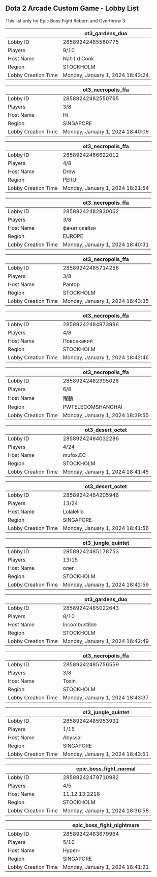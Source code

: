 ## Dota 2 Arcade Custom Game - Lobby List

This list only for Epic Boss Fight Reborn and Overthrow 3

|  | ot3_gardens_duo |
| ------ | ------ |
| Lobby ID | 28589242485560775 |
| Players | 9/10 |
| Host Name | Nah I`d Cook |
| Region | STOCKHOLM |
| Lobby Creation Time | Monday, January 1, 2024 18:43:24 |


|  | ot3_necropolis_ffa |
| ------ | ------ |
| Lobby ID | 28589242482550765 |
| Players | 3/8 |
| Host Name | Hi |
| Region | SINGAPORE |
| Lobby Creation Time | Monday, January 1, 2024 18:40:06 |


|  | ot3_necropolis_ffa |
| ------ | ------ |
| Lobby ID | 28589242466622012 |
| Players | 4/8 |
| Host Name | Drew |
| Region | PERU |
| Lobby Creation Time | Monday, January 1, 2024 18:21:54 |


|  | ot3_necropolis_ffa |
| ------ | ------ |
| Lobby ID | 28589242482930062 |
| Players | 3/8 |
| Host Name | фанат скайзи |
| Region | EUROPE |
| Lobby Creation Time | Monday, January 1, 2024 18:40:31 |


|  | ot3_necropolis_ffa |
| ------ | ------ |
| Lobby ID | 28589242485714256 |
| Players | 3/8 |
| Host Name | Pantop |
| Region | STOCKHOLM |
| Lobby Creation Time | Monday, January 1, 2024 18:43:35 |


|  | ot3_necropolis_ffa |
| ------ | ------ |
| Lobby ID | 28589242484973996 |
| Players | 4/8 |
| Host Name | Повсекакий |
| Region | STOCKHOLM |
| Lobby Creation Time | Monday, January 1, 2024 18:42:46 |


|  | ot3_necropolis_ffa |
| ------ | ------ |
| Lobby ID | 28589242482395028 |
| Players | 6/8 |
| Host Name | 躍動 |
| Region | PWTELECOMSHANGHAI |
| Lobby Creation Time | Monday, January 1, 2024 18:39:55 |


|  | ot3_desert_octet |
| ------ | ------ |
| Lobby ID | 28589242484032286 |
| Players | 4/24 |
| Host Name | mufox.EC |
| Region | STOCKHOLM |
| Lobby Creation Time | Monday, January 1, 2024 18:41:45 |


|  | ot3_desert_octet |
| ------ | ------ |
| Lobby ID | 28589242484205946 |
| Players | 13/24 |
| Host Name | Lulalelilo |
| Region | SINGAPORE |
| Lobby Creation Time | Monday, January 1, 2024 18:41:56 |


|  | ot3_jungle_quintet |
| ------ | ------ |
| Lobby ID | 28589242485178753 |
| Players | 13/15 |
| Host Name | олег |
| Region | STOCKHOLM |
| Lobby Creation Time | Monday, January 1, 2024 18:42:59 |


|  | ot3_gardens_duo |
| ------ | ------ |
| Lobby ID | 28589242485022643 |
| Players | 8/10 |
| Host Name | Incombustible |
| Region | STOCKHOLM |
| Lobby Creation Time | Monday, January 1, 2024 18:42:49 |


|  | ot3_necropolis_ffa |
| ------ | ------ |
| Lobby ID | 28589242485756559 |
| Players | 3/8 |
| Host Name | Toxin |
| Region | STOCKHOLM |
| Lobby Creation Time | Monday, January 1, 2024 18:43:37 |


|  | ot3_jungle_quintet |
| ------ | ------ |
| Lobby ID | 28589242485953931 |
| Players | 1/15 |
| Host Name | Abyssal |
| Region | SINGAPORE |
| Lobby Creation Time | Monday, January 1, 2024 18:43:51 |


|  | epic_boss_fight_normal |
| ------ | ------ |
| Lobby ID | 28589242479710982 |
| Players | 4/5 |
| Host Name | 11.12.13.2218 |
| Region | STOCKHOLM |
| Lobby Creation Time | Monday, January 1, 2024 18:36:58 |


|  | epic_boss_fight_nightmare |
| ------ | ------ |
| Lobby ID | 28589242483679964 |
| Players | 5/10 |
| Host Name | Hyper- |
| Region | SINGAPORE |
| Lobby Creation Time | Monday, January 1, 2024 18:41:21 |


